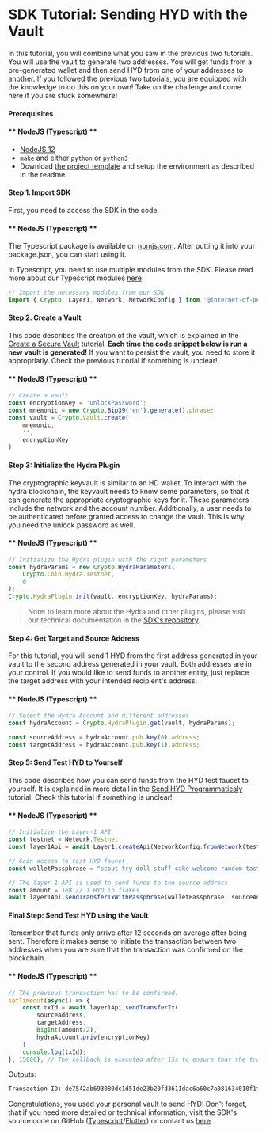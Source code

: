 # SDK Tutorial: Sending HYD with the Vault

In this tutorial, you will combine what you saw in the previous two tutorials. You will use the vault to generate two addresses. 
You will get funds from a pre-generated wallet and then send HYD from one of your addresses to another. 
If you followed the previous two tutorials, you are equipped with the knowledge to do this on your own! Take on the challenge and come here if you are stuck somewhere!

#### Prerequisites

<!-- tabs:start -->

#### ** NodeJS (Typescript) **

- [NodeJS 12](https://nodejs.org/en/)
- `make` and either `python` or `python3`
- Download [the project template](https://github.com/Internet-of-People/ts-template/archive/master.zip) and setup the environment as described in the readme.


<!-- tabs:end -->

#### Step 1. Import SDK

First, you need to access the SDK in the code.

<!-- tabs:start -->

#### ** NodeJS (Typescript) **

The Typescript package is available on [npmjs.com](https://www.npmjs.com/package/@internet-of-people/sdk). After putting it into your package.json, you can start using it.

In Typescript, you need to use multiple modules from the SDK. Please read more about our Typescript modules [here](https://github.com/Internet-of-People/morpheus-ts/tree/master/packages/sdk#Modules).

```typescript
// Import the necessary modules from our SDK
import { Crypto, Layer1, Network, NetworkConfig } from '@internet-of-people/sdk';
```

<!-- tabs:end -->

#### Step 2. Create a Vault

This code describes the creation of the vault, which is explained in the <a href="/sdk/tutorial_create_vault">Create a Secure Vault</a> tutorial.
<strong>Each time the code snippet below is run a new vault is generated!</strong> If you want to persist the vault, you need to store it appropriatly.
Check the previous tutorial if something is unclear!

 <!-- tabs:start -->

#### ** NodeJS (Typescript) **

```typescript
// Create a vault
const encryptionKey = 'unlockPassword';
const mnemonic = new Crypto.Bip39('en').generate().phrase;
const vault = Crypto.Vault.create(
    mnemonic,
    '',
    encryptionKey
)
```

<!-- tabs:end -->

#### Step 3: Initialize the Hydra Plugin

The cryptographic keyvault is similar to an HD wallet. To interact with the hydra blockchain, the keyvault needs to know some parameters,
so that it can generate the appropriate cryptographic keys for it. These parameters include the network and the account number.
Additionally, a user needs to be authenticated before granted access to change the vault. This is why you need the unlock password as well.

<!-- tabs:start -->

#### ** NodeJS (Typescript) **

```typescript
// Initialize the Hydra plugin with the right parameters
const hydraParams = new Crypto.HydraParameters(
    Crypto.Coin.Hydra.Testnet,
    0
);
Crypto.HydraPlugin.init(vault, encryptionKey, hydraParams);

```

<!-- tabs:end -->
> Note: to learn more about the Hydra and other plugins, please visit our technical documentation in the [SDK's repository](https://github.com/Internet-of-People/morpheus-ts/tree/master/packages/sdk).

#### Step 4: Get Target and Source Address

For this tutorial, you will send 1 HYD from the first address generated in your vault to the second address generated in your vault. Both addresses
are in your control. If you would like to send funds to another entity, just replace the target address with your intended recipient's address.

<!-- tabs:start -->

#### ** NodeJS (Typescript) **

```typescript
// Select the Hydra Account and different addresses
const hydraAccount = Crypto.HydraPlugin.get(vault, hydraParams);

const sourceAddress = hydraAccount.pub.key(0).address;
const targetAddress = hydraAccount.pub.key(1).address; 
```

<!-- tabs:end -->

#### Step 5: Send Test HYD to Yourself

This code describes how you can send funds from the HYD test faucet to yourself. It is explained in more detail in the <a href="/sdk/tutorial_send_hyd">Send HYD Programmaticaly</a> tutorial.
Check this tutorial if something is unclear!
<!-- tabs:start -->

#### ** NodeJS (Typescript) **

```typescript
// Initialize the Layer-1 API
const testnet = Network.Testnet;
const layer1Api = await Layer1.createApi(NetworkConfig.fromNetwork(testnet));

// Gain access to test HYD faucet
const walletPassphrase = "scout try doll stuff cake welcome random taste load town clerk ostrich";

// The layer 1 API is used to send funds to the source address
const amount = 1e8 // 1 HYD in flakes
await layer1Api.sendTransferTxWithPassphrase(walletPassphrase, sourceAddress, BigInt(amount));
```

<!-- tabs:end -->

#### Final Step: Send Test HYD using the Vault

Remember that funds only arrive after 12 seconds on average after being sent. Therefore it makes sense to initiate the transaction between two
addresses when you are sure that the transaction was confirmed on the blockchain. 
<!-- tabs:start -->

#### ** NodeJS (Typescript) **

```typescript
// The previous transaction has to be confirmed.
setTimeout(async() => {
    const txId = await layer1Api.sendTransferTx(
        sourceAddress,
        targetAddress,
        BigInt(amount/2),
        hydraAccount.priv(encryptionKey)
    )
    console.log(txId);
}, 15000); // The callback is executed after 15s to ensure that the transaction was confirmed
```

Outputs:

```bash
Transaction ID: de7542ab693080dc1d51de23b20fd3611dac6a60c7a081634010f1f4aa413547
```

<!-- tabs:end -->
Congratulations, you used your personal vault to send HYD! Don't forget, that if you need more detailed or technical information, visit the SDK's source code on GitHub ([Typescript](https://github.com/Internet-of-People/morpheus-ts/tree/master/packages/sdk)/[Flutter](https://github.com/Internet-of-People/morpheus-dart)) or contact us <a href="mailto:dev@iop-ventures.com">here</a>.
